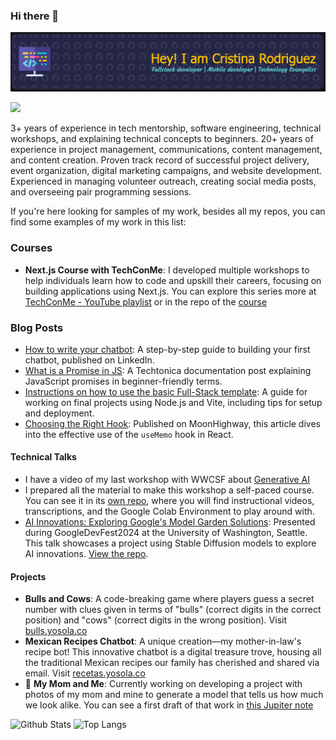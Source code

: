 ### Hi there 👋

<!--
**Yosolita1978/Yosolita1978** is a ✨ _special_ ✨ repository because its `README.md` (this file) appears on your GitHub profile.

Here are some ideas to get you started:

- 🔭 I’m currently working on ...
- 🌱 I’m currently learning ...
- 👯 I’m looking to collaborate on ...
- 🤔 I’m looking for help with ...
- 💬 Ask me about ...
- 📫 How to reach me: ...
- 😄 Pronouns: ...
- ⚡ Fun fact: ...
-->
![Header](https://raw.githubusercontent.com/Yosolita1978/screenshoots/af411d1f792f66200419365ba06b1f1a363c81af/2023/Multiverse/CRBanner.png)

[<img src="https://img.shields.io/badge/-%40CrissRodriguez-blue?style=plastic&logo=linkedin">](https://www.linkedin.com/in/crissrodriguez/)

3+ years of experience in tech mentorship, software engineering, technical workshops, and explaining technical concepts to beginners. 20+ years of experience in project management, communications, content management, and content creation. Proven track record of successful project delivery, event organization, digital marketing campaigns, and website development. Experienced in managing volunteer outreach, creating social media posts, and overseeing pair programming sessions.

If you're here looking for samples of my work, besides all my repos, you can find some examples of my work in this list:

### Courses
- **Next.js Course with TechConMe**: I developed multiple workshops to help individuals learn how to code and upskill their careers, focusing on building applications using Next.js. You can explore this series more at [TechConMe - YouTube playlist](https://www.youtube.com/playlist?list=PLH72tRyNBul4xwHGPuduuoUuQ1b2qz1Bc) or in the repo of the [course](https://github.com/Yosolita1978/Conference-Landing)

### Blog Posts
- [How to write your chatbot](https://www.linkedin.com/pulse/how-i-built-my-first-chatbot-facebook-messenger-you-can-rodr%25C3%25ADguez/): A step-by-step guide to building your first chatbot, published on LinkedIn.
- [What is a Promise in JS](https://github.com/Techtonica/curriculum/blob/12975db12e18f0bd61440e9f4c98ee9f45e3d729/javascript/javascript-9-async.md): A Techtonica documentation post explaining JavaScript promises in beginner-friendly terms.
- [Instructions on how to use the basic Full-Stack template](https://github.com/Techtonica/Template2023ReactAndVite): A guide for working on final projects using Node.js and Vite, including tips for setup and deployment.
- [Choosing the Right Hook](https://www.moonhighway.com/articles/useMemo/): Published on MoonHighway, this article dives into the effective use of the `useMemo` hook in React.

#### Technical Talks
- I have a video of my last workshop with WWCSF about [Generative AI](https://www.youtube.com/watch?v=szc4FA7nyBo)
- I prepared all the material to make this workshop a self-paced course. You can see it in its [own repo](https://github.com/Yosolita1978/AiWorkshop), where you will find instructional videos, transcriptions, and the Google Colab Environment to play around with.
- [AI Innovations: Exploring Google's Model Garden Solutions](https://www.linkedin.com/posts/dubravcova_ai-vertexai-modelgarden-activity-7257791981441937408-pG-d?utm_source=share&utm_medium=member_desktop): Presented during GoogleDevFest2024 at the University of Washington, Seattle. This talk showcases a project using Stable Diffusion models to explore AI innovations. [View the repo](https://github.com/Yosolita1978/Cristina-Multiverse).

#### Projects
- **Bulls and Cows**: A code-breaking game where players guess a secret number with clues given in terms of "bulls" (correct digits in the correct position) and "cows" (correct digits in the wrong position). Visit [bulls.yosola.co](https://bulls.yosola.co/)
- **Mexican Recipes Chatbot**: A unique creation—my mother-in-law's recipe bot! This innovative chatbot is a digital treasure trove, housing all the traditional Mexican recipes our family has cherished and shared via email. Visit [recetas.yosola.co](https://recetas.yosola.co/)
- 🔭 **My Mom and Me**: Currently working on developing a project with photos of my mom and mine to generate a model that tells us how much we look alike. You can see a first draft of that work in [this Jupiter note](https://github.com/Yosolita1978/MyMomAndMe)

![Github Stats](https://github-readme-stats.vercel.app/api?username=Yosolita1978&count_private=true&show_icons=true&include_all_commits=true)
![Top Langs](https://github-readme-stats.vercel.app/api/top-langs/?username=Yosolita1978&hide=TeX&layout=compact)
